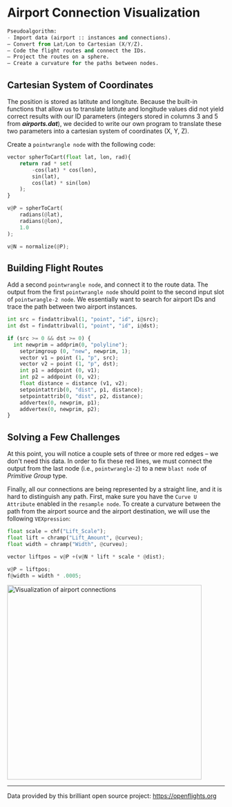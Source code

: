# Airport Connection Visualization

```python
Pseudoalgorithm:
- Import data (airport :: instances and connections).
– Convert from Lat/Lon to Cartesian (X/Y/Z).
– Code the flight routes and connect the IDs.
– Project the routes on a sphere.
– Create a curvature for the paths between nodes.
```

## Cartesian System of Coordinates
The position is stored as latitute and longitute. Because the built-in functions that allow us to translate latitute and longitude values did not yield correct results with our ID parameters (integers stored in columns 3 and 5 from <b><i>airports.dat</i></b>), we decided to write our own program to translate these two parameters into a cartesian system of coordinates (X, Y, Z).

Create a `pointwrangle node` with the following code:

```python
vector spherToCart(float lat, lon, rad){
	return rad * set(
		-cos(lat) * cos(lon),
		sin(lat),
		cos(lat) * sin(lon)
	);
}

v@P = spherToCart(
	radians(@lat),
	radians(@lon),
	1.0
);

v@N = normalize(@P);
```

## Building Flight Routes
Add a second `pointwrangle node`, and connect it to the route data. The output from the first `pointwrangle node` should point to the second input slot of `pointwrangle-2 node`. We essentially want to search for airport IDs and trace the path between two airport instances.

```python
int src = findattribval(1, "point", "id", i@src);
int dst = findattribval(1, "point", "id", i@dst);

if (src >= 0 && dst >= 0) {
  int newprim = addprim(0, "polyline");
	setprimgroup (0, "new", newprim, 1);
	vector v1 = point (1, "p", src);
	vector v2 = point (1, "p", dst);
	int p1 = addpoint (0, v1);
	int p2 = addpoint (0, v2);
	float distance = distance (v1, v2);
	setpointattrib(0, "dist", p1, distance);
	setpointattrib(0, "dist", p2, distance);
	addvertex(0, newprim, p1);
	addvertex(0, newprim, p2);
}
```

## Solving a Few Challenges
At this point, you will notice a couple sets of three or more red edges – we don't need this data. In order to fix these red lines, we must connect the output from the last node (i.e., `pointwrangle-2`) to a new `blast node` of <i>Primitive Group</i> type.

Finally, all our connections are being represented by a straight line, and it is hard to distinguish any path. First, make sure you have the `Curve U Attribute` enabled in the `resample node`. To create a curvature between the path from the airport source and the airport destination, we will use the following `VEXpression`: 

```python
float scale = chf("Lift_Scale");
float lift = chramp("Lift_Amount", @curveu);
float width = chramp("Width", @curveu);

vector liftpos = v@P +(v@N * lift * scale * @dist);

v@P = liftpos;
f@width = width * .0005;
```

<img src="https://user-images.githubusercontent.com/83437383/173165419-5e55535c-9eaf-482a-b175-bb1865cfbffe.jpg" alt="Visualization of airport connections" width="450"/>

---

Data provided by this brilliant open source project: https://openflights.org
